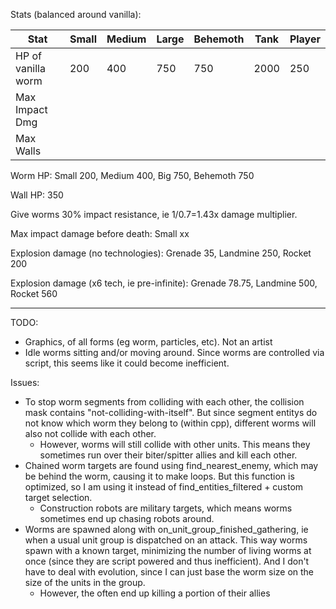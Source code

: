 Stats (balanced around vanilla):

| Stat           | Small | Medium | Large | Behemoth | Tank | Player |
|----------------|-------|--------|-------|----------|------|--------|
| HP of vanilla worm | 200   | 400    | 750   | 750      | 2000 | 250    |
| Max Impact Dmg |       |        |       |          |      |        |
| Max Walls      |       |        |       |          |      |        |


Worm HP: Small 200, Medium 400, Big 750, Behemoth 750

Wall HP: 350

Give worms 30% impact resistance, ie 1/0.7=1.43x damage multiplier.

Max impact damage before death: Small xx

Explosion damage (no technologies): Grenade 35, Landmine 250, Rocket 200

Explosion damage (x6 tech, ie pre-infinite): Grenade 78.75, Landmine 500, Rocket 560

---

TODO:
- Graphics, of all forms (eg worm, particles, etc). Not an artist
- Idle worms sitting and/or moving around. Since worms are controlled via script, this seems like it could become inefficient.

Issues:
- To stop worm segments from colliding with each other, the collision mask contains "not-colliding-with-itself". But since segment entitys do not know which worm they belong to (within cpp), different worms will also not collide with each other.
  - However, worms will still collide with other units. This means they sometimes run over their biter/spitter allies and kill each other.
- Chained worm targets are found using find_nearest_enemy, which may be behind the worm, causing it to make loops. But this function is optimized, so I am using it instead of find_entities_filtered + custom target selection.
  - Construction robots are military targets, which means worms sometimes end up chasing robots around.
- Worms are spawned along with on_unit_group_finished_gathering, ie when a usual unit group is dispatched on an attack. This way worms spawn with a known target, minimizing the number of living worms at once (since they are script powered and thus inefficient). And I don't have to deal with evolution, since I can just base the worm size on the size of the units in the group.
  - However, the often end up killing a portion of their allies 

